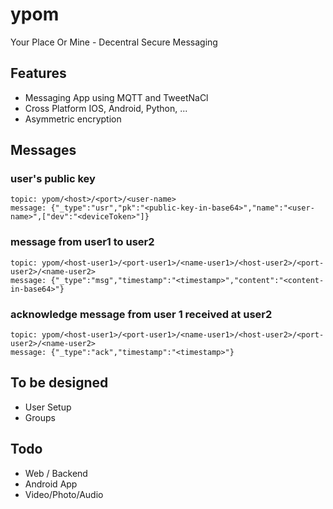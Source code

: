 ypom
====

Your Place Or Mine - Decentral Secure Messaging

## Features
* Messaging App using MQTT and TweetNaCl
* Cross Platform IOS, Android, Python, ...
* Asymmetric encryption

## Messages

### user's public key
```
topic: ypom/<host>/<port>/<user-name>
message: {"_type":"usr","pk":"<public-key-in-base64>","name":"<user-name>",["dev":"<deviceToken>"]}
```

### message from user1 to user2
```
topic: ypom/<host-user1>/<port-user1>/<name-user1>/<host-user2>/<port-user2>/<name-user2>
message: {"_type":"msg","timestamp":"<timestamp>","content":"<content-in-base64>"}
```

### acknowledge message from user 1 received at user2
```
topic: ypom/<host-user1>/<port-user1>/<name-user1>/<host-user2>/<port-user2>/<name-user2>
message: {"_type":"ack","timestamp":"<timestamp>"}
```


## To be designed
* User Setup
* Groups

## Todo
* Web / Backend
* Android App
* Video/Photo/Audio
